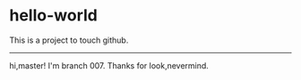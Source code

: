 # hello-world
This is a project to touch github.

---------------------------

hi,master!
I'm branch 007.
Thanks for look,nevermind.
